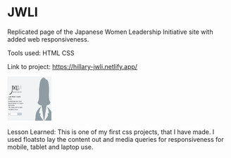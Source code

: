 # JWLI

Replicated page of the Japanese Women Leadership Initiative site with added web responsiveness.

Tools used: HTML CSS

Link to project: https://hillary-jwli.netlify.app/


<img src="/images/jwli - Copy.PNG" alt="JWLI" style="height: 100px; width:100px;"/>


Lesson Learned:
This is one of my first css projects, that I have made. I used floatsto lay the content out and media queries for responsiveness for mobile, tablet and laptop use. 
